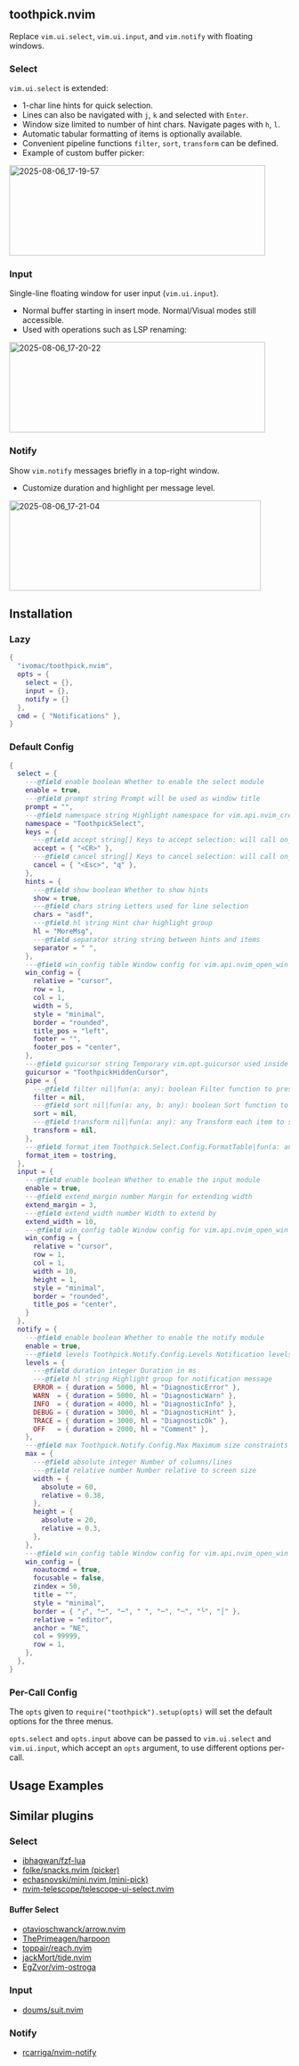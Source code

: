 
## toothpick.nvim

Replace `vim.ui.select`, `vim.ui.input`, and `vim.notify` with floating windows.

### Select

`vim.ui.select` is extended:
- 1-char line hints for quick selection.
- Lines can also be navigated with `j`, `k` and selected with `Enter`.
- Window size limited to number of hint chars. Navigate pages with `h`, `l`.
- Automatic tabular formatting of items is optionally available.
- Convenient pipeline functions `filter`, `sort`, `transform` can be defined.
- Example of custom buffer picker:

<img width="460" height="162" alt="2025-08-06_17-19-57" src="https://github.com/user-attachments/assets/529bccf1-c3d7-4ea7-80df-985fbc9562b3" />

### Input

Single-line floating window for user input (`vim.ui.input`).
- Normal buffer starting in insert mode. Normal/Visual modes still accessible.
- Used with operations such as LSP renaming:

<img width="460" height="162" alt="2025-08-06_17-20-22" src="https://github.com/user-attachments/assets/8c04caa9-063c-4cc4-9892-f24d85ad0ac8" />

### Notify

Show `vim.notify` messages briefly in a top-right window.
- Customize duration and highlight per message level.

<img width="452" height="162" alt="2025-08-06_17-21-04" src="https://github.com/user-attachments/assets/4a8c5780-3648-438a-8b82-a34926180c1d" />

## Installation

### Lazy

```lua
{
  "ivomac/toothpick.nvim",
  opts = {
    select = {},
    input = {},
    notify = {}
  },
  cmd = { "Notifications" },
}
```

### Default Config

```lua
{
  select = {
    ---@field enable boolean Whether to enable the select module
    enable = true,
    ---@field prompt string Prompt will be used as window title
    prompt = "",
    ---@field namespace string Highlight namespace for vim.api.nvim_create_namespace
    namespace = "ToothpickSelect",
    keys = {
      ---@field accept string[] Keys to accept selection: will call on_choice(item, idx, key)
      accept = { "<CR>" },
      ---@field cancel string[] Keys to cancel selection: will call on_choice(nil, nil, key)
      cancel = { "<Esc>", "q" },
    },
    hints = {
      ---@field show boolean Whether to show hints
      show = true,
      ---@field chars string Letters used for line selection
      chars = "asdf",
      ---@field hl string Hint char highlight group
      hl = "MoreMsg",
      ---@field separator string string between hints and items
      separator = " ",
    },
    ---@field win_config table Window config for vim.api.nvim_open_win
    win_config = {
      relative = "cursor",
      row = 1,
      col = 1,
      width = 5,
      style = "minimal",
      border = "rounded",
      title_pos = "left",
      footer = "",
      footer_pos = "center",
    },
    ---@field guicursor string Temporary vim.opt.guicursor used inside window. Set to nil to not hide the cursor
    guicursor = "ToothpickHiddenCursor",
    pipe = {
      ---@field filter nil|fun(a: any): boolean Filter function to preselect items (kept on true)
      filter = nil,
      ---@field sort nil|fun(a: any, b: any): boolean Sort function to sort input table
      sort = nil,
      ---@field transform nil|fun(a: any): any Transform each item to sort input table
      transform = nil,
    },
    ---@field format_item Toothpick.Select.Config.FormatTable|fun(a: any): string Format item function (A table is accepted for table formatting)
    format_item = tostring,
  },
  input = {
    ---@field enable boolean Whether to enable the input module
    enable = true,
    ---@field extend_margin number Margin for extending width
    extend_margin = 3,
    ---@field extend_width number Width to extend by
    extend_width = 10,
    ---@field win_config table Window config for vim.api.nvim_open_win
    win_config = {
      relative = "cursor",
      row = 1,
      col = 1,
      width = 10,
      height = 1,
      style = "minimal",
      border = "rounded",
      title_pos = "center",
    }
  },
  notify = {
    ---@field enable boolean Whether to enable the notify module
    enable = true,
    ---@field levels Toothpick.Notify.Config.Levels Notification levels configuration with duration and highlight groups
    levels = {
      ---@field duration integer Duration in ms
      ---@field hl string Highlight group for notification message
      ERROR = { duration = 5000, hl = "DiagnosticError" },
      WARN  = { duration = 5000, hl = "DiagnosticWarn" },
      INFO  = { duration = 4000, hl = "DiagnosticInfo" },
      DEBUG = { duration = 3000, hl = "DiagnosticHint" },
      TRACE = { duration = 3000, hl = "DiagnosticOk" },
      OFF   = { duration = 2000, hl = "Comment" },
    },
    ---@field max Toothpick.Notify.Config.Max Maximum size constraints for notification window
    max = {
      ---@field absolute integer Number of columns/lines
      ---@field relative number Number relative to screen size
      width = {
        absolute = 60,
        relative = 0.38,
      },
      height = {
        absolute = 20,
        relative = 0.3,
      },
    },
    ---@field win_config table Window config for vim.api.nvim_open_win
    win_config = {
      noautocmd = true,
      focusable = false,
      zindex = 50,
      title = "",
      style = "minimal",
      border = { "╭", "─", "─", " ", "─", "─", "╰", "│" },
      relative = "editor",
      anchor = "NE",
      col = 99999,
      row = 1,
    },
  },
}
```

### Per-Call Config

The `opts` given to `require("toothpick").setup(opts)` will set the default options for the three menus.

`opts.select` and `opts.input` above can be passed to `vim.ui.select` and `vim.ui.input`, which accept an `opts` argument, to use different options per-call.

## Usage Examples

## Similar plugins

### Select

- [ibhagwan/fzf-lua](https://github.com/ibhagwan/fzf-lua)
- [folke/snacks.nvim (picker)](https://github.com/folke/snacks.nvim/blob/main/docs/picker.md)
- [echasnovski/mini.nvim (mini-pick)](https://github.com/echasnovski/mini.nvim/blob/main/readmes/mini-pick.md)
- [nvim-telescope/telescope-ui-select.nvim](https://github.com/nvim-telescope/telescope-ui-select.nvim)


#### Buffer Select

- [otavioschwanck/arrow.nvim](https://github.com/otavioschwanck/arrow.nvim)
- [ThePrimeagen/harpoon](https://github.com/ThePrimeagen/harpoon)
- [toppair/reach.nvim](https://github.com/toppair/reach.nvim)
- [jackMort/tide.nvim](https://github.com/jackMort/tide.nvim)
- [EgZvor/vim-ostroga](https://github.com/EgZvor/vim-ostroga)

### Input

- [doums/suit.nvim](https://github.com/doums/suit.nvim)

### Notify

- [rcarriga/nvim-notify](https://github.com/rcarriga/nvim-notify)

